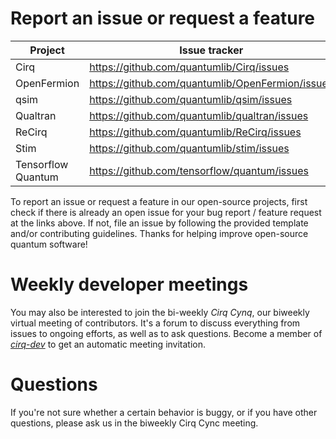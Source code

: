 # Report an issue or request a feature

| Project | Issue tracker |
|---------|--------------------|
| Cirq | https://github.com/quantumlib/Cirq/issues |
| OpenFermion | https://github.com/quantumlib/OpenFermion/issues |
| qsim | https://github.com/quantumlib/qsim/issues |
| Qualtran | https://github.com/quantumlib/qualtran/issues |
| ReCirq | https://github.com/quantumlib/ReCirq/issues |
| Stim | https://github.com/quantumlib/stim/issues |
| Tensorflow Quantum | https://github.com/tensorflow/quantum/issues |

To report an issue or request a feature in our open-source projects,
first check if there is already an open issue for your bug report /
feature request at the links above. If not, file an issue by following
the provided template and/or contributing guidelines. Thanks for helping
improve open-source quantum software!


# Weekly developer meetings

You may also be interested to join the bi-weekly _Cirq Cynq_, our biweekly
virtual meeting of contributors. It's a forum to discuss everything from issues
to ongoing efforts, as well as to ask questions. Become a member of
[_cirq-dev_](https://groups.google.com/forum/#!forum/cirq-dev) to get an
automatic meeting invitation.

# Questions

If you're not sure whether a certain behavior is buggy, or if you have other questions,
please ask us in the biweekly Cirq Cync meeting.
